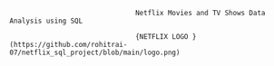                                    Netflix Movies and TV Shows Data Analysis using SQL

                                   {NETFLIX LOGO }(https://github.com/rohitrai-07/netflix_sql_project/blob/main/logo.png)
